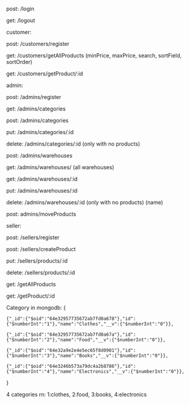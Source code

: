 post: /login

get: /logout

customer:

post: /customers/register

get: /customers/getAllProducts (minPrice, maxPrice, search, sortField, sortOrder)

get: /customers/getProduct/:id

admin:

post: /admins/register

get: /admins/categories

post: /admins/categories

put: /admins/categories/:id

delete: /admins/categories/:id (only with no products)

post: /admins/warehouses

get: /admins/warehouses/ (all warehouses)

get: /admins/warehouses/:id

put: /admins/warehouses/:id

delete: /admins/warehouses/:id (only with no products) (name)

post: admins/moveProducts

seller:

post: /sellers/register

post: /sellers/createProduct

put: /sellers/products/:id

delete: /sellers/products/:id

get: /getAllProducts

get: /getProduct/:id

Category in mongodb: {

    {"_id":{"$oid":"64e32957735672ab7fd0a678"},"id":{"$numberInt":"1"},"name":"Clothes","__v":{"$numberInt":"0"}},

    {"_id":{"$oid":"64e32957735672ab7fd0a67a"},"id":{"$numberInt":"2"},"name":"Food","__v":{"$numberInt":"0"}},

    {"_id":{"$oid":"64e32a9e2e4e5ec65f8d0901"},"id":{"$numberInt":"3"},"name":"Books","__v":{"$numberInt":"0"}},

    {"_id":{"$oid":"64e3246b573a79dc4a2b8786"},"id":{"$numberInt":"4"},"name":"Electronics","__v":{"$numberInt":"0"}},

}

4 categories rn: 1:clothes, 2:food, 3:books, 4:electronics
